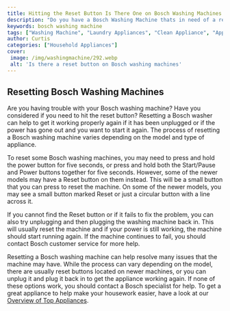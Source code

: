 ```yaml
---
title: Hitting the Reset Button Is There One on Bosch Washing Machines
description: "Do you have a Bosch Washing Machine thats in need of a reset Find out how to use the reset button and learn more about why its important"
keywords: bosch washing machine
tags: ["Washing Machine", "Laundry Appliances", "Clean Appliance", "Appliance Brand", "Appliance Installation"]
author: Curtis
categories: ["Household Appliances"]
cover: 
 image: /img/washingmachine/292.webp
 alt: 'Is there a reset button on Bosch washing machines'
---
```

## Resetting Bosch Washing Machines

Are you having trouble with your Bosch washing machine? Have you considered if you need to hit the reset button? Resetting a Bosch washer can help to get it working properly again if it has been unplugged or if the power has gone out and you want to start it again. The process of resetting a Bosch washing machine varies depending on the model and type of appliance.

To reset some Bosch washing machines, you may need to press and hold the power button for five seconds, or press and hold both the Start/Pause and Power buttons together for five seconds. However, some of the newer models may have a Reset button on them instead. This will be a small button that you can press to reset the machine. On some of the newer models, you may see a small button marked Reset or just a circular button with a line across it.

If you cannot find the Reset button or if it fails to fix the problem, you can also try unplugging and then plugging the washing machine back in. This will usually reset the machine and if your power is still working, the machine should start running again. If the machine continues to fail, you should contact Bosch customer service for more help.

Resetting a Bosch washing machine can help resolve many issues that the machine may have. While the process can vary depending on the model, there are usually reset buttons located on newer machines, or you can unplug it and plug it back in to get the appliance working again. If none of these options work, you should contact a Bosch specialist for help. To get a great appliance to help make your housework easier, have a look at our [Overview of Top Appliances](./pages/appliance-overview).
